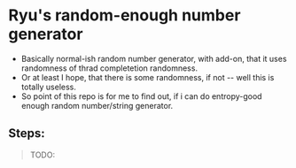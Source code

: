 # Ryu's random-enough number generator
- Basically normal-ish random number generator, with add-on, that it uses randomness of thrad completetion randomness.
- Or at least I hope, that there is some randomness, if not -- well this is totally useless.
- So point of this repo is for me to find out, if i can do entropy-good enough random number/string generator.

## Steps:
> TODO:
